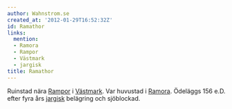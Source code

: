 ```yaml
---
author: Wahnstrom.se
created_at: '2012-01-29T16:52:32Z'
id: Ramathor
links:
  mention:
  - Ramora
  - Rampor
  - Västmark
  - jargisk
title: Ramathor
---
```


Ruinstad nära [Rampor] i [Västmark]. Var huvustad i [Ramora]. Ödeläggs 156 e.D. efter fyra års
[jargisk] belägring och sjöblockad.

  [Rampor]: Rampor
  [Västmark]: Västmark
  [Ramora]: Ramora
  [jargisk]: jargisk